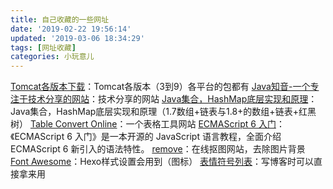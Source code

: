 ```yaml
---
title: 自己收藏的一些网址
date: '2019-02-22 19:56:14'
updated: '2019-03-06 18:34:29'
tags: [网址收藏]
categories: 小玩意儿
---
```

[Tomcat各版本下载](http://archive.apache.org/dist/tomcat/)：Tomcat各版本（3到9）各平台的包都有
[Java知音-一个专注于技术分享的网站](https://www.javazhiyin.com/)：技术分享的网站
[Java集合，HashMap底层实现和原理](https://my.oschina.net/90888/blog/1626045)：Java集合，HashMap底层实现和原理（1.7数组+链表与1.8+的数组+链表+红黑树）
[Table Convert Online](https://tableconvert.com/)：一个表格工具网站
[ECMAScript 6 入门](http://es6.ruanyifeng.com/)：《ECMAScript 6 入门》是一本开源的 JavaScript 语言教程，全面介绍 ECMAScript 6 新引入的语法特性。
[remove](https://www.remove.bg)：在线抠图网站，去除图片背景
[Font Awesome](http://fontawesome.dashgame.com/)：Hexo样式设置会用到（图标）
[表情符号列表](http://cn.piliapp.com/emoji/list/)：写博客时可以直接拿来用